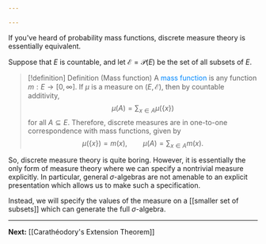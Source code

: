 ```yaml
---

---
```

If you've heard of probability mass functions, discrete measure theory is essentially equivalent.

Suppose that $E$ is countable, and let $\mathcal{E}=\mathcal{P}(E)$ be the set of all subsets of $E$.

>[!definition] Definition (Mass function)
>A <span style="color:#0088ff">mass function</span> is any function $m:E\to[0,\infty]$. If $\mu$ is a measure on $(E,\mathcal{E})$, then by countable additivity,
>$$\mu(A)=\sum_{x\in A}\mu(\{x\})$$
>for all $A\subseteq E$. Therefore, discrete measures are in one-to-one correspondence with mass functions, given by
>$$\mu(\{x\})=m(x),\qquad\mu(A)=\sum_{x\in A}m(x).$$

So, discrete measure theory is quite boring. However, it is essentially the only form of measure theory where we can specify a nontrivial measure explicitly. In particular, general $\sigma$-algebras are not amenable to an explicit presentation which allows us to make such a specification.

Instead, we will specify the values of the measure on a [[smaller set of subsets]] which can generate the full $\sigma$-algebra.

---

**Next:** [[Carathéodory's Extension Theorem]]